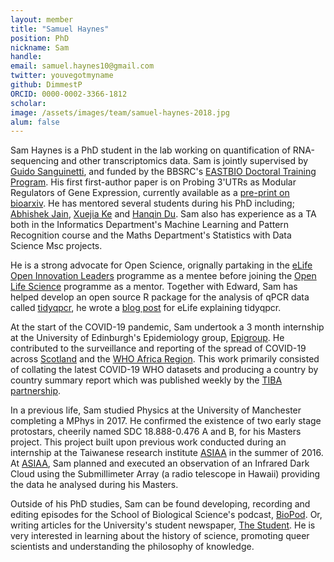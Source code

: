 ```yaml
---
layout: member
title: "Samuel Haynes"
position: PhD
nickname: Sam
handle: 
email: samuel.haynes10@gmail.com
twitter: youvegotmyname
github: DimmestP
ORCID: 0000-0002-3366-1812
scholar: 
image: /assets/images/team/samuel-haynes-2018.jpg
alum: false
---
```


Sam Haynes is a PhD student in the lab working on quantification of RNA-sequencing and other transcriptomics data. Sam is jointly supervised by [Guido Sanguinetti](http://homepages.inf.ed.ac.uk/gsanguin/), and funded by the BBSRC's [EASTBIO Doctoral Training Program](http://www.eastscotbiodtp.ac.uk/). His first first-author paper is on Probing 3'UTRs as Modular Regulators of Gene Expression, currently available as a [pre-print on bioarxiv](https://www.biorxiv.org/content/10.1101/2021.08.12.455418v1). He has mentored several students during his PhD including; [Abhishek Jain](https://ewallace.github.io/team/abhishek-jain), [Xuejia Ke](https://ewallace.github.io/team/xuejia-ke) and [Hanqin Du](https://ewallace.github.io/team/hanqin-du). Sam also has experience as a TA both in the Informatics Department's Machine Learning and Pattern Recognition course and the Maths Department's Statistics with Data Science Msc projects.

He is a strong advocate for Open Science, orignally partaking in the [eLife Open Innovation Leaders](https://elifesciences.org/labs/fdcb6588/innovation-leaders-2020-introducing-the-cohort) programme as a mentee before joining the [Open Life Science](https://openlifesci.org/) programme as a mentor. Together with Edward, Sam has helped develop an open source R package for the analysis of qPCR data called [tidyqpcr](https://github.com/ewallace/tidyqpcr), he wrote a [blog post](https://elifesciences.org/labs/f23e268f/tidyqpcr-quantitative-pcr-analysis-in-the-tidyverse) for eLife explaining tidyqpcr.

At the start of the COVID-19 pandemic, Sam undertook a 3 month internship at the University of Edinburgh's Epidemiology group, [Epigroup](http://www.epigroup.biology.ed.ac.uk/). He contributed to the surveillance and reporting of the spread of COVID-19 across [Scotland](https://www.medrxiv.org/content/10.1101/2020.07.30.20158790v1) and the [WHO Africa Region](https://www.nature.com/articles/s41591-021-01491-7). This work primarily consisted of collating the latest COVID-19 WHO datasets and producing a country by country summary report which was published weekly by the [TIBA partnership](https://tiba-partnership.org/covid-19-activities).

In a previous life, Sam studied Physics at the University of Manchester completing a MPhys in 2017. He confirmed the existence of two early stage protostars, cheerily named SDC 18.888-0.476 A and B, for his Masters project. This project built upon previous work conducted during an internship at the Taiwanese research institute [ASIAA](https://www.asiaa.sinica.edu.tw/) in the summer of 2016. At [ASIAA](https://www.asiaa.sinica.edu.tw/), Sam planned and executed an observation of an Infrared Dark Cloud using the Submillimeter Array (a radio telescope in Hawaii) providing the data he analysed during his Masters. 

Outside of his PhD studies, Sam can be found developing, recording and editing episodes for the School of Biological Science's podcast, [BioPod](https://twitter.com/BioPodEdinburgh). Or, writing articles for the University's student newspaper, [The Student](https://studentnewspaper.org/author/samhaynes). He is very interested in learning about the history of science, promoting queer scientists and understanding the philosophy of knowledge.
 
